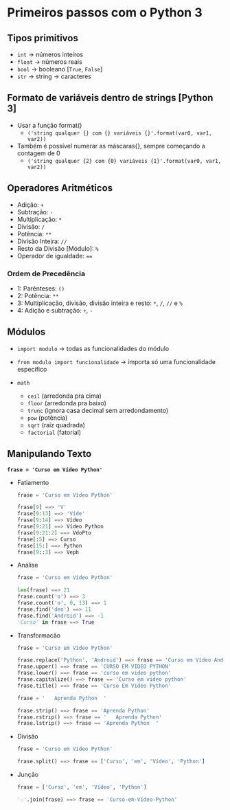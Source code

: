 # Primeiros passos com o Python 3

## Tipos primitivos

- `int` -> números inteiros
- `float` -> números reais
- `bool` -> booleano [`True`, `False`]
- `str` -> string -> caracteres

## Formato de variáveis dentro de strings [Python 3]

- Usar a função format()
    - `('string qualquer {} com {} variáveis {}'.format(var0, var1, var2))`
- Também é possível numerar as máscaras{}, sempre começando a contagem de 0
    -  `('string qualquer {2} com {0} variáveis {1}'.format(var0, var1, var2))`

## Operadores Aritméticos

- Adição: *`+`*
- Subtração: *`-`*
- Multiplicação: *`*`*
- Divisão: *`/`*
- Potência: *`**`*
- Divisão Inteira: *`//`*
- Resto da Divisão [Módulo]: *`%`*
- Operador de igualdade: *`==`*

### Ordem de Precedência

- 1: Parênteses: `()`
- 2: Potência: `**`
- 3: Multiplicação, divisão, divisão inteira e resto: `*`, `/`, `//` e `%`
- 4: Adição e subtração: `+`, `-`

## Módulos

- `import modulo` -> todas as funcionalidades do módulo
- `from modulo import funcionalidade` -> importa só uma funcionalidade específico

- `math`
    - `ceil` (arredonda pra cima)
    - `floor` (arredonda pra baixo)
    - `trunc` (ignora casa decimal sem arredondamento)
    - `pow` (potência)
    - `sqrt` (raiz quadrada)
    - `factorial` (fatorial)

## Manipulando Texto

**`frase = 'Curso em Vídeo Python'`**

- Fatiamento
    ```python
    frase = 'Curso em Vídeo Python'

    frase[9] ==> 'V'
    frase[9:13] ==> 'Víde'
    frase[9:14] ==> Vídeo
    frase[9:21] ==> Vídeo Python
    frase[9:21:2] ==> VdoPto
    frase[:5] ==> Curso
    frase[15:] ==> Python
    frase[9::3] ==> Veph
    ```

- Análise
    ```python
    frase = 'Curso em Vídeo Python'

    len(frase) ==> 21
    frase.count('o') ==> 3
    frase.count('o', 0, 13) ==> 1
    frase.find('deo') ==> 11
    frase.find('Android') ==> -1
    'Curso' in frase ==> True
    ```

- Transformacão
    ```python
    frase = 'Curso em Vídeo Python'

    frase.replace('Python', 'Android') ==> frase == 'Curso em Vídeo Android'
    frase.upper() ==> frase == 'CURSO EM VIDEO PYTHON'
    frase.lower() ==> frase == 'curso em video python'
    frase.capitalize() ==> frase == 'Curso em video python'
    frase.title() ==> frase == 'Curso Em Video Python'
    ```
    ```python
    frase = '   Aprenda Python  '

    frase.strip() ==> frase == 'Aprenda Python'
    frase.rstrip() ==> frase == '   Aprenda Python'
    frase.lstrip() ==> frase == 'Aprenda Python  '
    ```

- Divisão
    ```python
    frase = 'Curso em Vídeo Python'

    frase.split() ==> frase == ['Curso', 'em', 'Vídeo', 'Python']
    ```

- Junção
    ```python
    frase = ['Curso', 'em', 'Vídeo', 'Python']

    '-'.join(frase) ==> frase == 'Curso-em-Vídeo-Python'
    ```